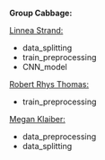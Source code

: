 **Group Cabbage:**

<u>Linnea Strand:</u>

- data_splitting
- train_preprocessing
- CNN_model

<u>Robert Rhys Thomas:</u>

- train_preprocessing

<u>Megan Klaiber:</u>

- data_preprocessing
- data_splitting

